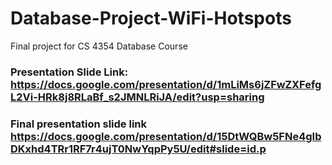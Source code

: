# Database-Project-WiFi-Hotspots
Final project for CS 4354 Database Course
### Presentation Slide Link: https://docs.google.com/presentation/d/1mLiMs6jZFwZXFefgL2Vi-HRk8j8RLaBf_s2JMNLRiJA/edit?usp=sharing
### Final presentation slide link https://docs.google.com/presentation/d/15DtWQBw5FNe4gIbDKxhd4TRr1RF7r4ujT0NwYqpPy5U/edit#slide=id.p
